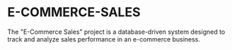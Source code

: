 # E-COMMERCE-SALES
The "E-Commerce Sales" project is a database-driven system designed to track and analyze sales performance in an e-commerce business.
